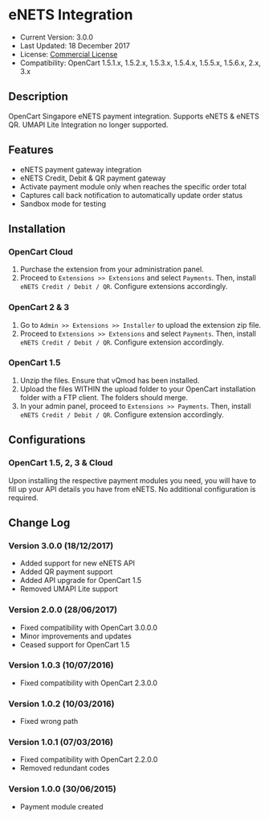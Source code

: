 # eNETS Integration

* Current Version: 3.0.0
* Last Updated: 18 December 2017
* License: [Commercial License][1]
* Compatibility: OpenCart 1.5.1.x, 1.5.2.x, 1.5.3.x, 1.5.4.x, 1.5.5.x, 1.5.6.x, 2.x, 3.x


[1]: https://www.marketinsg.com/usage-license

## Description

OpenCart Singapore eNETS payment integration. Supports eNETS & eNETS QR. UMAPI Lite Integration no longer supported.

## Features

* eNETS payment gateway integration
* eNETS Credit, Debit & QR payment gateway
* Activate payment module only when reaches the specific order total
* Captures call back notification to automatically update order status
* Sandbox mode for testing

## Installation

### OpenCart Cloud

1. Purchase the extension from your administration panel.
2. Proceed to `Extensions >> Extensions` and select `Payments`. Then, install `eNETS Credit / Debit / QR`. Configure extensions accordingly.

### OpenCart 2 & 3

1. Go to `Admin >> Extensions >> Installer` to upload the extension zip file.
2. Proceed to `Extensions >> Extensions` and select `Payments`. Then, install `eNETS Credit / Debit / QR`. Configure extension accordingly.

### OpenCart 1.5

1. Unzip the files. Ensure that vQmod has been installed.
2. Upload the files WITHIN the upload folder to your OpenCart installation folder with a FTP client. The folders should merge.
3. In your admin panel, proceed to `Extensions >> Payments`. Then, install `eNETS Credit / Debit / QR`. Configure extension accordingly.

## Configurations

### OpenCart 1.5, 2, 3 & Cloud

Upon installing the respective payment modules you need, you will have to fill up your API details you have from eNETS. No additional configuration is required.

## Change Log

### Version 3.0.0 (18/12/2017)
* Added support for new eNETS API
* Added QR payment support
* Added API upgrade for OpenCart 1.5
* Removed UMAPI Lite support
### Version 2.0.0 (28/06/2017)
* Fixed compatibility with OpenCart 3.0.0.0
* Minor improvements and updates
* Ceased support for OpenCart 1.5
### Version 1.0.3 (10/07/2016)
* Fixed compatibility with OpenCart 2.3.0.0
### Version 1.0.2 (10/03/2016)
* Fixed wrong path
### Version 1.0.1 (07/03/2016)
* Fixed compatibility with OpenCart 2.2.0.0
* Removed redundant codes
### Version 1.0.0 (30/06/2015)
* Payment module created